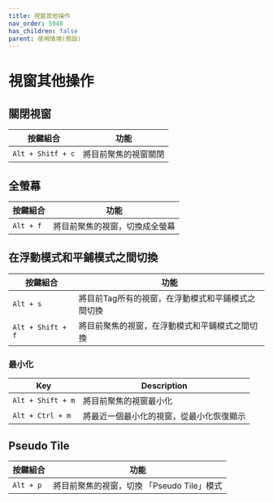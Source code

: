 ```yaml
---
title: 視窗其他操作
nav_order: 5040
has_children: false
parent: 使用情境(預設)
---
```



# 視窗其他操作


## 關閉視窗

| 按鍵組合 | 功能 |
| --- | --- |
| `Alt + Shitf + c` | 將目前聚焦的視窗關閉 |


## 全螢幕

| 按鍵組合 | 功能 |
| --- | --- |
| `Alt + f` | 將目前聚焦的視窗，切換成全螢幕 |


## 在浮動模式和平鋪模式之間切換

| 按鍵組合 | 功能 |
| --- | --- |
| `Alt + s` | 將目前Tag所有的視窗，在浮動模式和平鋪模式之間切換 |
| `Alt + Shift + f` | 將目前聚焦的視窗，在浮動模式和平鋪模式之間切換 |


### 最小化

| Key | Description |
| --- | --- |
| `Alt + Shift + m` | 將目前聚焦的視窗最小化 |
| `Alt + Ctrl + m` | 將最近一個最小化的視窗，從最小化恢復顯示 |


## Pseudo Tile

| 按鍵組合 | 功能 |
| --- | --- |
| `Alt + p` | 將目前聚焦的視窗，切換 「Pseudo Tile」模式 |
